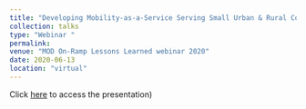 ```yaml
---
title: "Developing Mobility-as-a-Service Serving Small Urban & Rural Communities, Tompkins County, NY"
collection: talks
type: "Webinar "
permalink:
venue: "MOD On-Ramp Lessons Learned webinar 2020"
date: 2020-06-13
location: "virtual"
---
```


Click [here](https://learn.sharedusemobilitycenter.org/multimedia/mod-on-ramp-program-lesson-learned-webinars/) to access the presentation)


